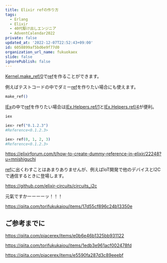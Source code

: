 ```yaml
---
title: Elixir refの作り方
tags:
  - Erlang
  - Elixir
  - 40代駆け出しエンジニア
  - AdventCalendar2022
private: false
updated_at: '2022-12-07T22:52:43+09:00'
id: 6058899af5bd6e9f77d0
organization_url_name: fukuokaex
slide: false
ignorePublish: false
---
```

[IEx.Helpers.ref/1]: https://hexdocs.pm/iex/IEx.Helpers.html#ref/1
[IEx.Helpers.ref/4]: https://hexdocs.pm/iex/IEx.Helpers.html#ref/4
[Kernel.make_ref/0]: https://hexdocs.pm/elixir/Kernel.html#make_ref/0
[Erlang]: https://www.erlang.org/doc/index.html
[Elixir]: https://elixir-lang.org/
[IEx]: https://elixirschool.com/ja/lessons/basics/iex_helpers
[ref]: https://www.erlang.org/doc/reference_manual/data_types.html#reference

[Kernel.make_ref/0]で[ref]を作ることができます。

例えばテストコードの中でダミー[ref]を作りたい場合にも使えます。

```elixir
make_ref()
```

[IEx]の中で[ref]を作りたい場合は[IEx.Helpers.ref/1]と[IEx.Helpers.ref/4]が便利。

```elixir
iex

iex> ref("0.1.2.3")
#Reference<0.1.2.3>

iex> ref(0, 1, 2, 3)
#Reference<0.1.2.3>
```

https://elixirforum.com/t/how-to-create-dummy-reference-in-elixir/22248?u=mnishiguchi

[ref]に出くわすことはあまりありませんが、例えばIoT開発で他のデバイスとI2Cで通信するときに登場します。

https://github.com/elixir-circuits/circuits_i2c

元氣ですかーーーーッ！！！

https://qiita.com/torifukukaiou/items/17d55cf896c24b13350e

## ご参考までに

https://qiita.com/piacerex/items/e0b6e46b1325bb931122

https://qiita.com/torifukukaiou/items/1edb3e961acf002478fd

https://qiita.com/piacerex/items/e5590fa287d3c89eeebf
